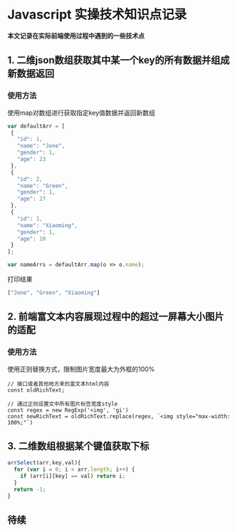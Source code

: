 # Javascript 实操技术知识点记录

**本文记录在实际前端使用过程中遇到的一些技术点**

## 1. 二维json数组获取其中某一个key的所有数据并组成新数据返回

### 使用方法

使用map对数组进行获取指定key值数据并返回新数组


```javascript
var defaultArr = [
 {
   "id": 1,
   "name": "Jone",
   "gender": 1,
   "age": 23
 },
 {
   "id": 2,
   "name": "Green",
   "gender": 1,
   "age": 27
 },
 {
   "id": 1,
   "name": "Xiaoming",
   "gender": 1,
   "age": 10
 }
];

var nameArrs = defaultArr.map(o => o.name);

```

打印结果
```javascript
["Jone", "Green", "Xiaoming"]
```

## 2. 前端富文本内容展现过程中的超过一屏幕大小图片的适配

### 使用方法

使用正则替换方式，限制图片宽度最大为外框的100%

```
// 接口或者其他地方来的富文本html内容
const oldRichText;

// 通过正则设置文中所有图片标签宽度style
const regex = new RegExp('<img', 'gi')
const newRichText = oldRichText.replace(regex, `<img style="max-width: 100%;"`)
```

## 3. 二维数组根据某个键值获取下标
```javascript
arrSelect(arr,key,val){
  for (var i = 0; i < arr.length; i++) {
    if (arr[i][key] == val) return i;
  }
  return -1;
}
```


## 待续